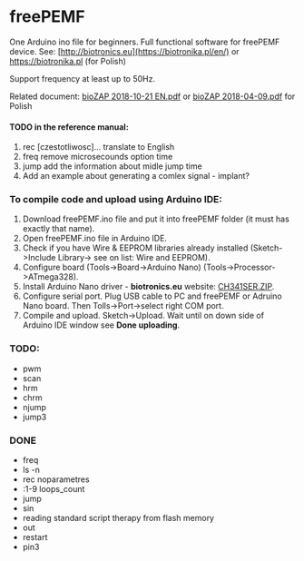 # freePEMF
One Arduino ino file for beginners. Full functional software for freePEMF device. 
See: [http://biotronics.eu](https://biotronika.pl/en/) or https://biotronika.pl (for Polish)

Support frequency at least up to 50Hz.

Related document: [bioZAP 2018-10-21 EN.pdf](https://biotronika.pl/sites/default/files/2018-10/bioZAP%202018-10-21%20EN.pdf)
or [bioZAP 2018-04-09.pdf](https://biotronika.pl/sites/default/files/2018-04/bioZAP%202018-04-09.pdf) for Polish

#### TODO in the reference manual:
1. rec [czestotliwosc]... translate to English
2. freq remove microsecounds option time
3. jump add the information about midle jump time
4. Add an example about generating a comlex signal - implant?

### To compile code and upload using Arduino IDE:
1. Download freePEMF.ino file and put it into freePEMF folder (it must has exactly that name). 
2. Open freePEMF.ino file in Arduino IDE.
6. Check if you have Wire & EEPROM libraries already installed (Sketch->Include Library-> see on list: Wire and EEPROM).
7. Configure board (Tools->Board->Arduino Nano)  (Tools->Processor->ATmega328).
8. Install Arduino Nano driver - **biotronics.eu** website: [CH341SER.ZIP]( https://biotronika.pl/sites/default/files/2016-12/CH341SER.ZIP).
9. Configure serial port. Plug USB cable to PC and freePEMF or Adruino Nano board. Then Tolls->Port->select right COM port.
10. Compile and upload. Sketch->Upload. Wait until on down side of Arduino IDE window see **Done uploading**.

### TODO:
* pwm
* scan
* hrm
* chrm
* njump
* jump3

### DONE
* freq
* ls -n
* rec noparametres
* :1-9 loops_count
* jump
* sin
* reading standard script therapy from flash memory
* out
* restart
* pin3
